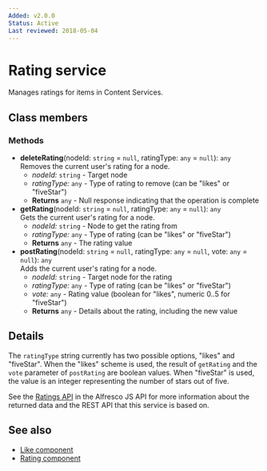 ```yaml
---
Added: v2.0.0
Status: Active
Last reviewed: 2018-05-04
---
```


# Rating service

Manages ratings for items in Content Services.

## Class members

### Methods

-   **deleteRating**(nodeId: `string` = `null`, ratingType: `any` = `null`): `any`<br/>
    Removes the current user's rating for a node.
    -   _nodeId:_ `string`  - Target node
    -   _ratingType:_ `any`  - Type of rating to remove (can be "likes" or "fiveStar")
    -   **Returns** `any` - Null response indicating that the operation is complete
-   **getRating**(nodeId: `string` = `null`, ratingType: `any` = `null`): `any`<br/>
    Gets the current user's rating for a node.
    -   _nodeId:_ `string`  - Node to get the rating from
    -   _ratingType:_ `any`  - Type of rating (can be "likes" or "fiveStar")
    -   **Returns** `any` - The rating value
-   **postRating**(nodeId: `string` = `null`, ratingType: `any` = `null`, vote: `any` = `null`): `any`<br/>
    Adds the current user's rating for a node.
    -   _nodeId:_ `string`  - Target node for the rating
    -   _ratingType:_ `any`  - Type of rating (can be "likes" or "fiveStar")
    -   _vote:_ `any`  - Rating value (boolean for "likes", numeric 0..5 for "fiveStar")
    -   **Returns** `any` - Details about the rating, including the new value

## Details

The `ratingType` string currently has two possible options, "likes"
and "fiveStar". When the "likes" scheme is used, the result of
`getRating` and the `vote` parameter of `postRating` are boolean
values. When "fiveStar" is used, the value is an integer representing
the number of stars out of five.

See the [Ratings API](https://github.com/Alfresco/alfresco-js-api/blob/master/src/alfresco-core-rest-api/docs/RatingsApi.md)
in the Alfresco JS API for more information about the returned data and the
REST API that this service is based on.

## See also

-   [Like component](like.component.md)
-   [Rating component](rating.component.md)

